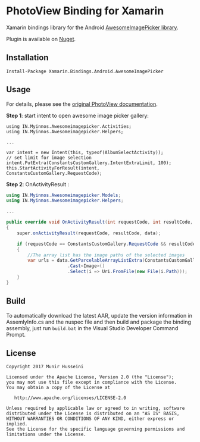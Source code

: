 ﻿PhotoView Binding for Xamarin
=============================

Xamarin bindings library for the Android [AwesomeImagePicker library](https://github.com/myinnos/AwesomeImagePicker).

Plugin is available on [Nuget](https://www.nuget.org/packages/Xamarin.Bindings.Android.AwesomeImagePicker/).

Installation
------------
    Install-Package Xamarin.Bindings.Android.AwesomeImagePicker

Usage
-----
For details, please see the [original PhotoView documentation](https://github.com/myinnos/AwesomeImagePicker#how-to-use).

**Step 1**: start intent to open awesome image picker gallery:
```CSharp
using IN.Myinnos.Awesomeimagepicker.Activities;
using IN.Myinnos.Awesomeimagepicker.Helpers;

...

var intent = new Intent(this, typeof(AlbumSelectActivity));
// set limit for image selection
intent.PutExtra(ConstantsCustomGallery.IntentExtraLimit, 100); 
this.StartActivityForResult(intent, ConstantsCustomGallery.RequestCode);
```

**Step 2**: OnActivityResult :
```csharp
using IN.Myinnos.Awesomeimagepicker.Models;
using IN.Myinnos.Awesomeimagepicker.Helpers;

...

public override void OnActivityResult(int requestCode, int resultCode, Intent data) 
{
    super.onActivityResult(requestCode, resultCode, data);

    if (requestCode == ConstantsCustomGallery.RequestCode && resultCode == Activity.ResultOk && data != null) 
    {
        //The array list has the image paths of the selected images
        var urls = data.GetParcelableArrayListExtra(ConstantsCustomGallery.IntentExtraImages)
                       .Cast<Image>()
                       .Select(i => Uri.FromFile(new File(i.Path)));
    }
}
```
Build
-----
To automatically download the latest AAR, update the version information in AssemlyInfo.cs and the nuspec file and then build and package the binding assembly, just run `build.bat` in the Visual Studio Developer Command Prompt.

License
--------

    Copyright 2017 Munir Husseini

    Licensed under the Apache License, Version 2.0 (the "License");
    you may not use this file except in compliance with the License.
    You may obtain a copy of the License at

       http://www.apache.org/licenses/LICENSE-2.0

    Unless required by applicable law or agreed to in writing, software
    distributed under the License is distributed on an "AS IS" BASIS,
    WITHOUT WARRANTIES OR CONDITIONS OF ANY KIND, either express or implied.
    See the License for the specific language governing permissions and
    limitations under the License.

